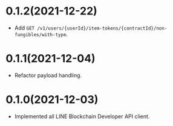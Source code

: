 # 0.1.2(2021-12-22)

- Add `GET /v1/users/{userId}/item-tokens/{contractId}/non-fungibles/with-type`.

# 0.1.1(2021-12-04)

- Refactor payload handling.

# 0.1.0(2021-12-03)

- Implemented all LINE Blockchain Developer API client.
